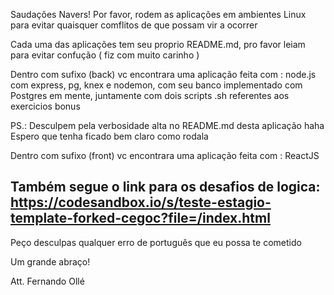 Saudações Navers! Por favor, rodem as aplicações em ambientes Linux para evitar quaisquer comflitos de que possam vir a ocorrer 

Cada uma das aplicações tem seu proprio README.md, pro favor leiam
para evitar confução 
( fiz com muito carinho ) 


Dentro com sufixo (back) vc encontrara uma aplicação feita com :
  node.js com express, pg, knex e nodemon,
  com seu banco implementado com Postgres em mente,
  juntamente com dois scripts .sh referentes aos exercicios bonus

  PS.: Desculpem pela verbosidade alta no README.md desta aplicação 
  haha
    Espero que tenha ficado bem claro como rodala 

Dentro com sufixo (front) vc encontrara uma aplicação feita com :
  ReactJS

Também segue o link para os desafios de logica: 
	https://codesandbox.io/s/teste-estagio-template-forked-cegoc?file=/index.html 
-

Peço desculpas qualquer erro de português que eu possa te cometido 

Um grande abraço!

Att.
Fernando Ollé

